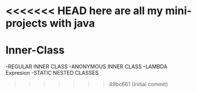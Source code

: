 <<<<<<< HEAD
here are all my mini-projects with java
=======
# Inner-Class
-REGULAR INNER CLASS
-ANONYMOUS INNER CLASS
-LAMBDA Expresion
-STATIC NESTED CLASSES
>>>>>>> 49bc661 (Initial commit)
